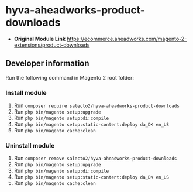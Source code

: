 # hyva-aheadworks-product-downloads

- **Original Module Link**
https://ecommerce.aheadworks.com/magento-2-extensions/product-downloads

## Developer information
Run the following command in Magento 2 root folder:

### Install module
1. Run `composer require salecto2/hyva-aheadworks-product-downloads`
2. Run `php bin/magento setup:upgrade`
3. Run `php bin/magento setup:di:compile`
4. Run `php bin/magento setup:static-content:deploy da_DK en_US`
5. Run `php bin/magento cache:clean`

### Uninstall module
1. Run `composer remove salecto2/hyva-aheadworks-product-downloads`
2. Run `php bin/magento setup:upgrade`
3. Run `php bin/magento setup:di:compile`
4. Run `php bin/magento setup:static-content:deploy da_DK en_US`
5. Run `php bin/magento cache:clean`
